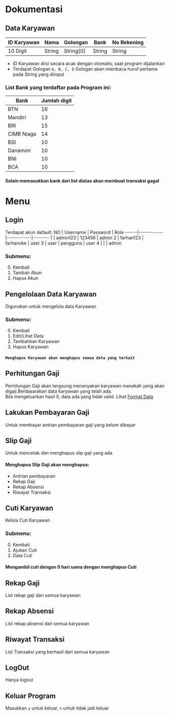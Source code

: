 # Dokumentasi

## Data Karyawan

| ID Karyawan | Nama   | Golongan  | Bank   | No Rekening |
| ----------- | ------ | --------- | ------ | ----------- |
| 10 Digit    | String | String[0] | String | String      |

- ID Karyawan diisi secara acak dengan otomatis, saat program dijalankan
- Terdapat Gologan `A, B, C, D` Gologan akan membaca huruf pertama pada String yang diinput

### List Bank yang terdaftar pada Program ini:

| Bank       | Jumlah digit |
| ---------- | ------------ |
| BTN        | 16           |
| Mandiri    | 13           |
| BRI        | 15           |
| CIMB Niaga | 14           |
| BSI        | 10           |
| Danamon    | 10           |
| BNI        | 10           |
| BCA        | 10           |

#### Selain memasukkan bank dari list diatas akan membuat transaksi gagal

# Menu

## Login

Terdapat akun default:
NO | Username | Password | Role
------|------------|------------|--------
1 | admin123 | 123456 | admin
2 | farhan123 | farhanoke | user
3 | user | pengguna | user
4 | | | admin

### Submenu:

0. Kembali
1. Tambah Akun
2. Hapus Akun

## Pengelolaan Data Karyawan

Digunakan untuk mengelola data Karyawan

### Submenu:

0. Kembali
1. Edit/Lihat Data
2. Tambahkan Karyawan
3. Hapus Karyawan

#### `Menghapus Karyawan akan menghapus semua data yang terkait`

## Perhitungan Gaji

Perhitungan Gaji akan langsung menanyakan karyawan manakah yang akan digaji.Berdasarakan data karyawan yang telah ada.\
Bila mengeluarkan hasil 0, data ada yang tidak valid. Lihat [Format Data](#Data-Karyawan)

## Lakukan Pembayaran Gaji

Untuk membayar antrian pembayaran gaji yang belum dibayar

## Slip Gaji

Untuk mencetak dan menghapus slip gaji yang ada

#### Menghapus Slip Gaji akan menghapus:

- Antrian pembayaran
- Rekap Gaji
- Rekap Absensi
- Riwayat Transaksi

## Cuti Karyawan

Kelola Cuti Karyawan

### Submenu:

0. Kembali
1. Ajukan Cuti
2. Data Cuti

#### Mengambil cuti dengan 0 hari sama dengan menghapus Cuti

## Rekap Gaji

List rekap gaji dari semua karyawan

## Rekap Absensi

List rekap absensi dari semua karyawan

## Riwayat Transaksi

List Transaksi yang berhasil dari semua karyawan

## LogOut

Hanya logout

## Keluar Program

Masukkan `y` untuk keluar, `n` untuk tidak jadi keluar
